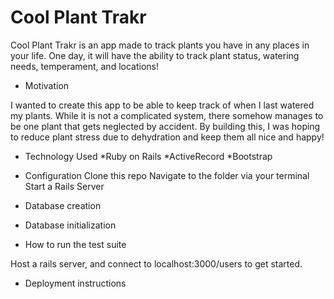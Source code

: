 # Cool Plant Trakr

Cool Plant Trakr is an app made to track plants you have in any places in your life. One day, it will have the ability to track plant status, watering needs, temperament, and locations!

* Motivation

I wanted to create this app to be able to keep track of when I last watered my plants. While it is not a complicated system, there somehow manages to be one plant that gets neglected by accident. By building this, I was hoping to reduce plant stress due to dehydration and keep them all nice and happy!

* Technology Used
  *Ruby on Rails
  *ActiveRecord
  *Bootstrap

* Configuration
Clone this repo
Navigate to the folder via your terminal
Start a Rails Server

* Database creation

* Database initialization

* How to run the test suite

Host a rails server, and connect to localhost:3000/users to get started.

* Deployment instructions

